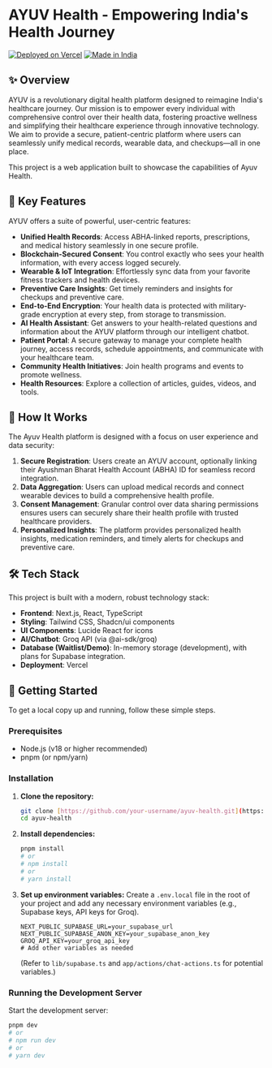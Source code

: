 # AYUV Health - Empowering India's Health Journey

[![Deployed on Vercel](https://img.shields.io/badge/Deployed%20on-Vercel-black?style=for-the-badge&logo=vercel)](https://vercel.com/techvandr-3145s-projects/v0-image-analysis)
[![Made in India](https://img.shields.io/badge/Made%20in-India-Green?style=for-the-badge&logo=india)](https://www.ayuv.in) 
## ✨ Overview

AYUV is a revolutionary digital health platform designed to reimagine India's healthcare journey. Our mission is to empower every individual with comprehensive control over their health data, fostering proactive wellness and simplifying their healthcare experience through innovative technology. We aim to provide a secure, patient-centric platform where users can seamlessly unify medical records, wearable data, and checkups—all in one place.

This project is a web application built to showcase the capabilities of Ayuv Health.

## 🚀 Key Features

AYUV offers a suite of powerful, user-centric features:

* **Unified Health Records**: Access ABHA-linked reports, prescriptions, and medical history seamlessly in one secure profile.
* **Blockchain-Secured Consent**: You control exactly who sees your health information, with every access logged securely.
* **Wearable & IoT Integration**: Effortlessly sync data from your favorite fitness trackers and health devices.
* **Preventive Care Insights**: Get timely reminders and insights for checkups and preventive care.
* **End-to-End Encryption**: Your health data is protected with military-grade encryption at every step, from storage to transmission.
* **AI Health Assistant**: Get answers to your health-related questions and information about the AYUV platform through our intelligent chatbot.
* **Patient Portal**: A secure gateway to manage your complete health journey, access records, schedule appointments, and communicate with your healthcare team.
* **Community Health Initiatives**: Join health programs and events to promote wellness.
* **Health Resources**: Explore a collection of articles, guides, videos, and tools.

## 🤔 How It Works

The Ayuv Health platform is designed with a focus on user experience and data security:
1.  **Secure Registration**: Users create an AYUV account, optionally linking their Ayushman Bharat Health Account (ABHA) ID for seamless record integration.
2.  **Data Aggregation**: Users can upload medical records and connect wearable devices to build a comprehensive health profile.
3.  **Consent Management**: Granular control over data sharing permissions ensures users can securely share their health profile with trusted healthcare providers.
4.  **Personalized Insights**: The platform provides personalized health insights, medication reminders, and timely alerts for checkups and preventive care.

## 🛠️ Tech Stack

This project is built with a modern, robust technology stack:

* **Frontend**: Next.js, React, TypeScript
* **Styling**: Tailwind CSS, Shadcn/ui components
* **UI Components**: Lucide React for icons
* **AI/Chatbot**: Groq API (via @ai-sdk/groq)
* **Database (Waitlist/Demo)**: In-memory storage (development), with plans for Supabase integration.
* **Deployment**: Vercel

## 🚀 Getting Started

To get a local copy up and running, follow these simple steps.

### Prerequisites

* Node.js (v18 or higher recommended)
* pnpm (or npm/yarn)

### Installation

1.  **Clone the repository:**
    ```bash
    git clone [https://github.com/your-username/ayuv-health.git](https://github.com/your-username/ayuv-health.git) # Replace with your actual repo URL
    cd ayuv-health
    ```
2.  **Install dependencies:**
    ```bash
    pnpm install
    # or
    # npm install
    # or
    # yarn install
    ```
3.  **Set up environment variables:**
    Create a `.env.local` file in the root of your project and add any necessary environment variables (e.g., Supabase keys, API keys for Groq).
    ```env
    NEXT_PUBLIC_SUPABASE_URL=your_supabase_url
    NEXT_PUBLIC_SUPABASE_ANON_KEY=your_supabase_anon_key
    GROQ_API_KEY=your_groq_api_key
    # Add other variables as needed
    ```
    (Refer to `lib/supabase.ts` and `app/actions/chat-actions.ts` for potential variables.)

### Running the Development Server

Start the development server:
```bash
pnpm dev
# or
# npm run dev
# or
# yarn dev
